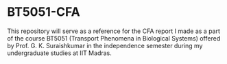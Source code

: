 # BT5051-CFA
This repository will serve as a reference for the CFA report I made as a part of the course BT5051 (Transport Phenomena in Biological Systems) offered by Prof. G. K. Suraishkumar in the independence semester during my undergraduate studies at IIT Madras.
